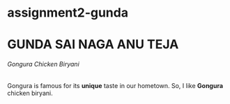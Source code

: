 # assignment2-gunda
 # GUNDA SAI NAGA ANU TEJA
 ###### Gongura Chicken Biryani <br>

Gongura is famous for its **unique** taste in our hometown. So, I like **Gongura** chicken biryani.

